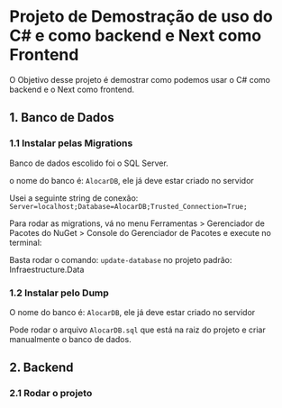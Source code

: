 # Projeto de Demostração de uso do C# e como backend e Next como Frontend

O Objetivo desse projeto é demostrar como podemos usar o C# como backend e o Next como frontend.

## 1. Banco de Dados

### 1.1 Instalar pelas Migrations

Banco de dados escolido foi o SQL Server.

o nome do banco é: `AlocarDB`, ele já deve estar criado no servidor 

Usei a seguinte string de conexão: `Server=localhost;Database=AlocarDB;Trusted_Connection=True;`

Para rodar as migrations, vá no menu Ferramentas > Gerenciador de Pacotes do NuGet > Console do Gerenciador de Pacotes e execute no terminal:

Basta rodar o comando: `update-database` no projeto padrão: Infraestructure.Data

### 1.2 Instalar pelo Dump

O nome do banco é: `AlocarDB`, ele já deve estar criado no servidor 

Pode rodar o arquivo `AlocarDB.sql` que está na raiz do projeto e criar manualmente o banco de dados.

## 2. Backend

### 2.1 Rodar o projeto